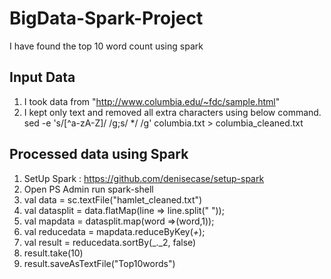 # BigData-Spark-Project
I have found the top 10 word count using spark
## Input Data
1. I took data from "http://www.columbia.edu/~fdc/sample.html"
2. I kept only text and removed all extra characters using below command.
    sed -e 's/[^a-zA-Z]/ /g;s/  */ /g' columbia.txt > columbia_cleaned.txt
## Processed data using Spark
1. SetUp Spark :  https://github.com/denisecase/setup-spark
2. Open PS Admin run spark-shell 
3. val data = sc.textFile("hamlet_cleaned.txt")
4. val datasplit = data.flatMap(line => line.split(" "));
5. val mapdata = datasplit.map(word =>(word,1));
6. val reducedata = mapdata.reduceByKey(_+_);
7. val result = reducedata.sortBy(_._2, false)
8. result.take(10)
9. result.saveAsTextFile("Top10words")

